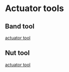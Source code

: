 # Actuator tools
[actuator tool]:models/actuator_assembly_tools.stl

## Band tool    
[actuator tool]

## Nut tool    
[actuator tool]
